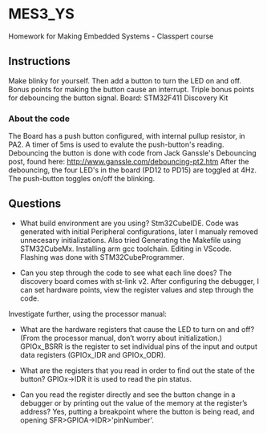 # MES3_YS
Homework for Making Embedded Systems - Classpert course

## Instructions
Make blinky for yourself. Then add a button to turn the LED on and off. Bonus points for making the button cause an interrupt. Triple bonus points for debouncing the button signal. 
Board: STM32F411 Discovery Kit
### About the code
The Board has a push button configured, with internal pullup resistor, in PA2. A timer of 5ms is used to evalute the push-button's reading. Debouncing the button is done with code from Jack Ganssle's Debouncing post, found here: http://www.ganssle.com/debouncing-pt2.htm
After the debouncing, the four LED's in the board (PD12 to PD15) are toggled at 4Hz. The push-button toggles on/off the blinking.

## Questions
- What build environment are you using?
Stm32CubeIDE. Code was generated with initial Peripheral configurations, later I manualy removed unnecesary initializations.
Also tried Generating the Makefile using STM32CubeMx. Installing arm gcc toolchain. Editing in VScode. Flashing was done with STM32CubeProgrammer.

- Can you step through the code to see what each line does?
The discovery board comes with st-link v2. After configuring the debugger, I can set hardware points, view the register values and step through the code.

Investigate further, using the processor manual: 
- What are the hardware registers that cause the LED to turn on and off? (From the processor manual, don’t worry about initialization.) 
GPIOx_BSRR is the register to set individual pins of the input and output data registers (GPIOx_IDR and GPIOx_ODR).

- What are the registers that you read in order to find out the state of the button? 
GPIOx->IDR it is used to read the pin status.

- Can you read the register directly and see the button change in a debugger or by printing out the value of the memory at the register’s address?
Yes, putting a breakpoint where the button is being read, and opening SFR>GPIOA->IDR>'pinNumber'.
